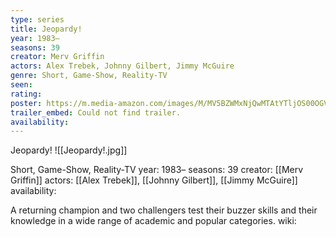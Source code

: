 ```yaml
---
type: series
title: Jeopardy!
year: 1983–
seasons: 39
creator: Merv Griffin
actors: Alex Trebek, Johnny Gilbert, Jimmy McGuire
genre: Short, Game-Show, Reality-TV
seen:
rating: 
poster: https://m.media-amazon.com/images/M/MV5BZWMxNjQwMTAtYTljOS00OGVkLWJkMWYtMWNlMzBlMGQ4OWYyXkEyXkFqcGdeQXVyODk4Nzg5NjE@._V1_SX300.jpg
trailer_embed: Could not find trailer.
availability:
---
```

Jeopardy!
![[Jeopardy!.jpg]]

Short, Game-Show, Reality-TV
year: 1983–
seasons: 39
creator: [[Merv Griffin]]
actors: [[Alex Trebek]], [[Johnny Gilbert]], [[Jimmy McGuire]]
availability:

A returning champion and two challengers test their buzzer skills and their knowledge in a wide range of academic and popular categories.
wiki: 


